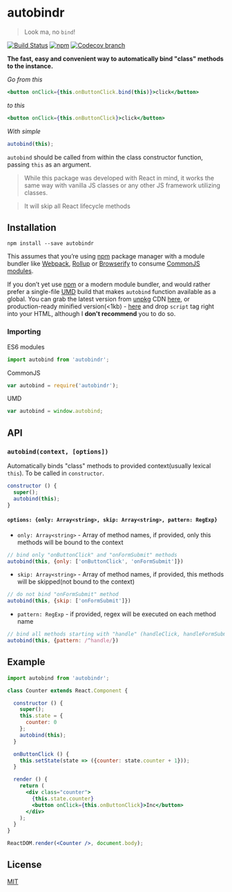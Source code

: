 # autobindr

> Look ma, no `bind`!

[![Build Status](https://travis-ci.org/husa/autobindr.svg?branch=master)](https://travis-ci.org/husa/autobindr)
[![npm](https://img.shields.io/npm/v/autobindr.svg)](https://www.npmjs.com/package/autobindr)
[![Codecov branch](https://img.shields.io/codecov/c/github/husa/autobindr/master.svg)](https://codecov.io/gh/husa/autobindr)

**The fast, easy and convenient way to automatically bind "class" methods to the instance.**

_Go from this_
```jsx
<button onClick={this.onButtonClick.bind(this)}>click</button>
```

_to this_
```jsx
<button onClick={this.onButtonClick}>click</button>

```

_With simple_
```js
autobind(this);
```

`autobind` should be called from within the class constructor function, passing `this` as an argument.

> While this package was developed with React in mind, it works the same way with vanilla JS classes or any other JS framework utilizing classes.

> It will skip all React lifecycle methods


## Installation
```
npm install --save autobindr
```
This assumes that you’re using [npm](http://npmjs.com/) package manager with a module bundler like [Webpack](https://webpack.js.org/), [Rollup](https://rollupjs.org/) or [Browserify](http://browserify.org/) to consume [CommonJS modules](http://webpack.github.io/docs/commonjs.html).

If you don’t yet use [npm](http://npmjs.com/) or a modern module bundler, and would rather prefer a single-file [UMD](https://github.com/umdjs/umd) build that makes `autobind` function available as a global. You can grab the latest version from [unpkg](https://unpkg.com) CDN [here](https://unpkg.com/autobindr), or production-ready minified version(<1kb) - [here](https://unpkg.com/autobindr/dist/autobindr.min.js) and drop `script` tag right into your HTML, although I **don't recommend** you to do so.


### Importing
ES6 modules
```js
import autobind from 'autobindr';
```

CommonJS
```js
var autobind = require('autobindr');
```

UMD
```js
var autobind = window.autobind;
```
## API

### `autobind(context, [options])`

Automatically binds "class" methods to provided context(usually lexical `this`). To be called in `constructor`.

```js
constructor () {
  super();
  autobind(this);
}
```

#### `options: {only: Array<string>, skip: Array<string>, pattern: RegExp}`
* `only: Array<string>` - Array of method names, if provided, only this methods will be bound to the context
```js
// bind only "onButtonClick" and "onFormSubmit" methods
autobind(this, {only: ['onButtonClick', 'onFormSubmit']})
```

* `skip: Array<string>` - Array of method names, if provided, this methods will be skipped(not bound to the context)

```js
// do not bind "onFormSubmit" method
autobind(this, {skip: ['onFormSubmit']})
```
* `pattern: RegExp` - if provided, regex will be executed on each method name

```js
// bind all methods starting with "handle" (handleClick, handleFormSubmit, handleDelete, etc.)
autobind(this, {pattern: /^handle/})
```

## Example

```jsx
import autobind from 'autobindr';

class Counter extends React.Component {

  constructor () {
    super();
    this.state = {
      counter: 0
    };
    autobind(this);
  }

  onButtonClick () {
    this.setState(state => ({counter: state.counter + 1}));
  }

  render () {
    return (
      <div class="counter">
        {this.state.counter}
        <button onClick={this.onButtonClick}>Inc</button>
      </div>
    );
  }
}

ReactDOM.render(<Counter />, document.body);
```

## License
[MIT](https://github.com/husa/autobindr/blob/master/LICENSE)
